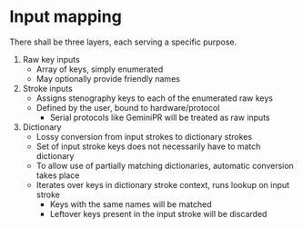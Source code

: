 # Input mapping

There shall be three layers, each serving a specific purpose.

1. Raw key inputs
    - Array of keys, simply enumerated
    - May optionally provide friendly names
2. Stroke inputs
    - Assigns stenography keys to each of the enumerated raw keys
    - Defined by the user, bound to hardware/protocol
        - Serial protocols like GeminiPR will be treated as raw inputs
3. Dictionary
    - Lossy conversion from input strokes to dictionary strokes
    - Set of input stroke keys does not necessarily have to match dictionary
    - To allow use of partially matching dictionaries, automatic conversion takes place
    - Iterates over keys in dictionary stroke context, runs lookup on input stroke
        - Keys with the same names will be matched
        - Leftover keys present in the input stroke will be discarded

